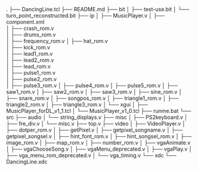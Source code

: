 .
├── DancingLine.tcl
├── README.md
├── bit
│   ├── test-use.bit
│   └── turn_point_reconstructed.bit
├── ip
│   ├── MusicPlayer.v
│   ├── component.xml  
│   ├── crash_rom.v    
│   ├── drums_rom.v    
│   ├── frequency_rom.v
│   ├── hat_rom.v      
│   ├── kick_rom.v     
│   ├── lead1_rom.v    
│   ├── lead2_rom.v    
│   ├── lead_rom.v     
│   ├── pulse1_rom.v   
│   ├── pulse2_rom.v   
│   ├── pulse3_rom.v
│   ├── pulse4_rom.v
│   ├── pulse5_rom.v
│   ├── saw1_rom.v
│   ├── saw2_rom.v
│   ├── saw3_rom.v
│   ├── sine_rom.v
│   ├── snare_rom.v
│   ├── songpos_rom.v
│   ├── triangle1_rom.v
│   ├── triangle2_rom.v
│   ├── triangle3_rom.v
│   └── xgui
│       ├── MusicPlayer_forDL_v1_1.tcl
│       └── MusicPlayer_v1_0.tcl
├── runme.bat
└── src
    ├── audio
    │   └── string_displays.v
    ├── misc
    │   ├── PS2keyboard.v
    │   ├── fre_div.v
    │   └── misc.v
    ├── top.v
    ├── video
    │   ├── VideoPlayer.v
    │   ├── dotper_rom.v
    │   ├── getPixel.v
    │   ├── getpixel_songname.v
    │   ├── getpixel_songsel.v
    │   ├── hint_font_rom.v
    │   ├── hint_songsel_rom.v
    │   ├── image_rom.v
    │   ├── map_rom.v
    │   ├── number_rom.v
    │   ├── vgaAnimate.v
    │   ├── vgaChooseSong.v
    │   ├── vgaMenu_deprecated.v
    │   ├── vgaPlay.v
    │   ├── vga_menu_rom_deprecated.v
    │   └── vga_timing.v
    └── xdc
        └── DancingLine.xdc
